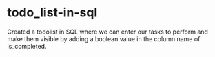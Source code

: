 # todo_list-in-sql
Created a todolist in SQL where we can enter our tasks to perform and make them visible by adding a boolean value in the column name of is_completed.
